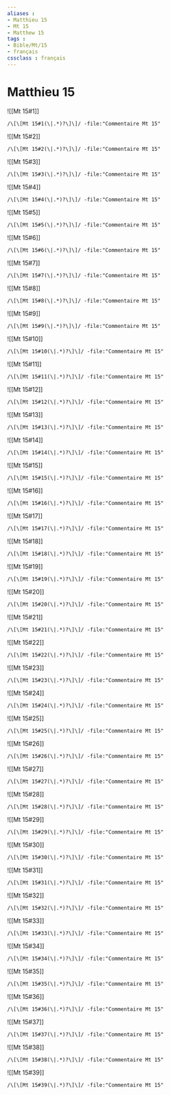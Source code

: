 ```yaml
---
aliases : 
- Matthieu 15
- Mt 15
- Matthew 15
tags : 
- Bible/Mt/15
- français
cssclass : français
---
```


# Matthieu 15

![[Mt 15#1]]

```query
/\[\[Mt 15#1(\|.*)?\]\]/ -file:"Commentaire Mt 15"
```

![[Mt 15#2]]

```query
/\[\[Mt 15#2(\|.*)?\]\]/ -file:"Commentaire Mt 15"
```

![[Mt 15#3]]

```query
/\[\[Mt 15#3(\|.*)?\]\]/ -file:"Commentaire Mt 15"
```

![[Mt 15#4]]

```query
/\[\[Mt 15#4(\|.*)?\]\]/ -file:"Commentaire Mt 15"
```

![[Mt 15#5]]

```query
/\[\[Mt 15#5(\|.*)?\]\]/ -file:"Commentaire Mt 15"
```

![[Mt 15#6]]

```query
/\[\[Mt 15#6(\|.*)?\]\]/ -file:"Commentaire Mt 15"
```

![[Mt 15#7]]

```query
/\[\[Mt 15#7(\|.*)?\]\]/ -file:"Commentaire Mt 15"
```

![[Mt 15#8]]

```query
/\[\[Mt 15#8(\|.*)?\]\]/ -file:"Commentaire Mt 15"
```

![[Mt 15#9]]

```query
/\[\[Mt 15#9(\|.*)?\]\]/ -file:"Commentaire Mt 15"
```

![[Mt 15#10]]

```query
/\[\[Mt 15#10(\|.*)?\]\]/ -file:"Commentaire Mt 15"
```

![[Mt 15#11]]

```query
/\[\[Mt 15#11(\|.*)?\]\]/ -file:"Commentaire Mt 15"
```

![[Mt 15#12]]

```query
/\[\[Mt 15#12(\|.*)?\]\]/ -file:"Commentaire Mt 15"
```

![[Mt 15#13]]

```query
/\[\[Mt 15#13(\|.*)?\]\]/ -file:"Commentaire Mt 15"
```

![[Mt 15#14]]

```query
/\[\[Mt 15#14(\|.*)?\]\]/ -file:"Commentaire Mt 15"
```

![[Mt 15#15]]

```query
/\[\[Mt 15#15(\|.*)?\]\]/ -file:"Commentaire Mt 15"
```

![[Mt 15#16]]

```query
/\[\[Mt 15#16(\|.*)?\]\]/ -file:"Commentaire Mt 15"
```

![[Mt 15#17]]

```query
/\[\[Mt 15#17(\|.*)?\]\]/ -file:"Commentaire Mt 15"
```

![[Mt 15#18]]

```query
/\[\[Mt 15#18(\|.*)?\]\]/ -file:"Commentaire Mt 15"
```

![[Mt 15#19]]

```query
/\[\[Mt 15#19(\|.*)?\]\]/ -file:"Commentaire Mt 15"
```

![[Mt 15#20]]

```query
/\[\[Mt 15#20(\|.*)?\]\]/ -file:"Commentaire Mt 15"
```

![[Mt 15#21]]

```query
/\[\[Mt 15#21(\|.*)?\]\]/ -file:"Commentaire Mt 15"
```

![[Mt 15#22]]

```query
/\[\[Mt 15#22(\|.*)?\]\]/ -file:"Commentaire Mt 15"
```

![[Mt 15#23]]

```query
/\[\[Mt 15#23(\|.*)?\]\]/ -file:"Commentaire Mt 15"
```

![[Mt 15#24]]

```query
/\[\[Mt 15#24(\|.*)?\]\]/ -file:"Commentaire Mt 15"
```

![[Mt 15#25]]

```query
/\[\[Mt 15#25(\|.*)?\]\]/ -file:"Commentaire Mt 15"
```

![[Mt 15#26]]

```query
/\[\[Mt 15#26(\|.*)?\]\]/ -file:"Commentaire Mt 15"
```

![[Mt 15#27]]

```query
/\[\[Mt 15#27(\|.*)?\]\]/ -file:"Commentaire Mt 15"
```

![[Mt 15#28]]

```query
/\[\[Mt 15#28(\|.*)?\]\]/ -file:"Commentaire Mt 15"
```

![[Mt 15#29]]

```query
/\[\[Mt 15#29(\|.*)?\]\]/ -file:"Commentaire Mt 15"
```

![[Mt 15#30]]

```query
/\[\[Mt 15#30(\|.*)?\]\]/ -file:"Commentaire Mt 15"
```

![[Mt 15#31]]

```query
/\[\[Mt 15#31(\|.*)?\]\]/ -file:"Commentaire Mt 15"
```

![[Mt 15#32]]

```query
/\[\[Mt 15#32(\|.*)?\]\]/ -file:"Commentaire Mt 15"
```

![[Mt 15#33]]

```query
/\[\[Mt 15#33(\|.*)?\]\]/ -file:"Commentaire Mt 15"
```

![[Mt 15#34]]

```query
/\[\[Mt 15#34(\|.*)?\]\]/ -file:"Commentaire Mt 15"
```

![[Mt 15#35]]

```query
/\[\[Mt 15#35(\|.*)?\]\]/ -file:"Commentaire Mt 15"
```

![[Mt 15#36]]

```query
/\[\[Mt 15#36(\|.*)?\]\]/ -file:"Commentaire Mt 15"
```

![[Mt 15#37]]

```query
/\[\[Mt 15#37(\|.*)?\]\]/ -file:"Commentaire Mt 15"
```

![[Mt 15#38]]

```query
/\[\[Mt 15#38(\|.*)?\]\]/ -file:"Commentaire Mt 15"
```

![[Mt 15#39]]

```query
/\[\[Mt 15#39(\|.*)?\]\]/ -file:"Commentaire Mt 15"
```

